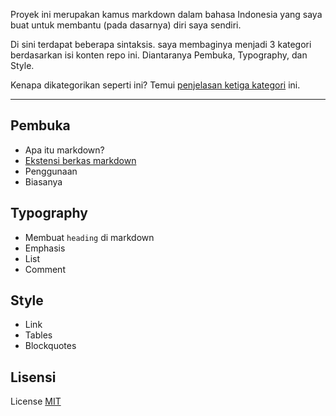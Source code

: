 Proyek ini merupakan kamus markdown dalam bahasa Indonesia yang saya buat untuk membantu (pada dasarnya) diri saya sendiri.

Di sini terdapat beberapa sintaksis. saya membaginya menjadi 3 kategori berdasarkan isi konten repo ini. Diantaranya Pembuka, Typography, dan Style.

Kenapa dikategorikan seperti ini? Temui [penjelasan ketiga kategori](..) ini.

---

## Pembuka
* Apa itu markdown?
* [Ekstensi berkas markdown](../public/intro/ekstensi-berkas.md)
* Penggunaan
* Biasanya

## Typography
* Membuat `heading` di markdown
* Emphasis
* List
* Comment

## Style
* Link
* Tables
* Blockquotes

## Lisensi
License [MIT](..)
